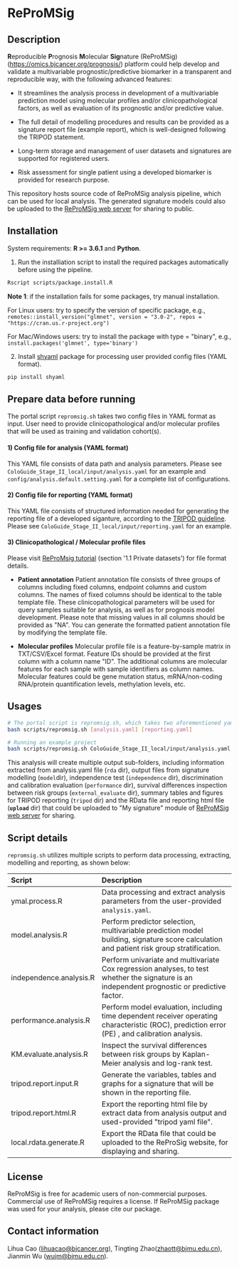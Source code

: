 # ReProMSig

## Description

<b>R</b>eproducible <b>P</b>rognosis <b>M</b>olecular <b>Sig</b>nature (ReProMSig) (https://omics.bjcancer.org/prognosis/) platform could help develop and validate a multivariable prognostic/predictive biomarker in a transparent and reproducible way, with the following advanced features:

- It streamlines the analysis process in development of a multivariable prediction model using molecular profiles and/or clinicopathological factors, as well as evaluation of its prognostic and/or predictive value.

- The full detail of modelling procedures and results can be provided as a signature report file (example report), which is well-designed following the TRIPOD statement.

- Long-term storage and management of user datasets and signatures are supported for registered users.

- Risk assessment for single patient using a developed biomarker is provided for research purpose.

This repository hosts source code of ReProMSig analysis pipeline, which can be used for local analysis. The generated signature models could also be uploaded to the [ReProMSig web server](https://omics.bjcancer.org/prognosis/) for sharing to public.


## Installation
System requirements: <b>R >= 3.6.1</b> and <b>Python</b>.

1) Run the installiation script to install the required packages automatically before using the pipeline.

```bash
Rscript scripts/package.install.R
```
<b>Note 1</b>: if the installation fails for some packages, try manual installation.

For Linux users: try to specify the version of specific package, e.g., 
`remotes::install_version("glmnet", version = "3.0-2", repos = "https://cran.us.r-project.org")` 

For Mac/Windows users: try to install the package with type = "binary", e.g., 
`install.packages('glmnet', type='binary')`

2) Install [shyaml](https://github.com/0k/shyaml) package for processing user provided config files (YAML format).
```bash
pip install shyaml
```

## Prepare data before running

The portal script `repromsig.sh` takes two config files in YAML format as input. User need to provide clinicopathological and/or molecular profiles that will be used as training and validation cohort(s).

####  1) Config file for analysis (YAML format)
This YAML file consists of data path and analysis parameters. Please see `ColoGuide_Stage_II_local/input/analysis.yaml` for an example and `config/analysis.default.setting.yaml` for a complete list of configurations.

####  2) Config file for reporting (YAML format)
This YAML file consists of structured information needed for generating the reporting file of a developed siganture, according to the [TRIPOD guideline](https://www.tripod-statement.org/). Please see `ColoGuide_Stage_II_local/input/reporting.yaml` for an example.

#### 3) Clinicopathological / Molecular profile files
Please visit [ReProMsig tutorial](https://omics.bjcancer.org/prognosis/) (section '1.1 Private datasets') for file format details.

- <b>Patient annotation</b>
Patient annotation file consists of three groups of columns including fixed columns, endpoint columns and custom columns. The names of fixed columns should be identical to the table template file. These clinicopathological parameters will be used for query samples suitable for analysis, as well as for prognosis model development. Please note that missing values in all columns should be provided as "NA". You can generate the formatted patient annotation file by modifying the template file.

- <b>Molecular profiles</b>
Molecular profile file is a feature-by-sample matrix in TXT/CSV/Excel format. Feature IDs should be provided at the first column with a column name "ID". The additional columns are molecular features for each sample with sample identifiers as column names. Molecular features could be gene mutation status, mRNA/non-coding RNA/protein quantification levels, methylation levels, etc. 

## Usages 
```bash
# The portal script is repromsig.sh, which takes two aforementioned yaml files as input. 
bash scripts/repromsig.sh [analysis.yaml] [reporting.yaml]

# Running an example project
bash scripts/repromsig.sh ColoGuide_Stage_II_local/input/analysis.yaml  ColoGuide_Stage_II_local/input/reporting.yaml
```

This analysis will create multiple output sub-folders, including information extracted from analysis.yaml file (`rda` dir), output files from signature modelling (`model`dir), independence test (`independence` dir), discrimination and calibration  evaluation (`performance` dir), survival differences inspection between risk groups (`external_evaluate` dir), summary tables and figures  for TRIPOD reporting (`tripod` dir) and the RData file and reporting html file (<b>`upload`</b> dir) that could be uploaded to "My signature" module of [ReProMSig web server](https://omics.bjcancer.org/prognosis/) for sharing.

## Script details
`repromsig.sh` utilizes multiple scripts to perform data processing, extracting, modelling and reporting, as shown below:

Script |Description
:-|:-
ymal.process.R | Data processing and extract analysis parameters from the user-provided `analysis.yaml`.
model.analysis.R | Perform predictor selection, multivariable prediction model building, signature score calculation and patient risk group stratification.
independence.analysis.R |	Perform univariate and multivariate Cox regression analyses, to test whether the signature is an independent prognostic or predictive factor. 
performance.analysis.R | Perform model evaluation, including time dependent receiver operating characteristic (ROC), prediction error (PE) , and calibration analysis.
KM.evaluate.analysis.R | Inspect the survival differences between risk groups by Kaplan-Meier analysis and log-rank test. 
tripod.report.input.R | Generate the variables, tables and graphs for a signature that will be shown in the reporting file.
tripod.report.html.R | Export the reporting html file by extract data from analysis output and used-provided "tripod yaml file".
local.rdata.generate.R | Export the RData file that could be uploaded to the ReProSig website, for displaying and sharing.

## License
ReProMSig is free for academic users of non-commercial purposes. Commercial use of ReProMSig requires a license. If ReProMSig package was used for your analysis, please cite our package.

## Contact information
Lihua Cao (lihuacao@bjcancer.org), Tingting Zhao(zhaott@bjmu.edu.cn), Jianmin Wu (wujm@bjmu.edu.cn).



